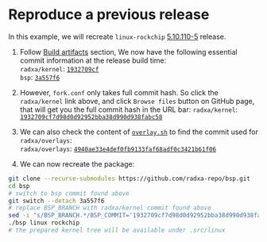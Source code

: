 # Reproduce a previous release

In this example, we will recreate `linux-rockchip` [5.10.110-5](https://github.com/radxa-pkg/linux-rockchip/releases/tag/5.10.110-5) release.

1. Follow [Build artifacts](artifacts.md) section, We now have the following essential commit information at the release build time:  
   `radxa/kernel`: [`1932709cf`](https://github.com/radxa/kernel/commit/1932709cf)  
   `bsp`: [`3a557f6`](https://github.com/radxa-repo/bsp/commit/3a557f6)

2. However, `fork.conf` only takes full commit hash. So click the `radxa/kernel` link above, and click `Browse files` button on GitHub page, that will get you the full commit hash in the URL bar:
   `radxa/kernel`: [`1932709cf7d98d0d92952bba38d990d938fabc58`](https://github.com/radxa/kernel/tree/1932709cf7d98d0d92952bba38d990d938fabc58)  

3. We can also check the content of [`overlay.sh`](https://github.com/radxa-repo/bsp/blob/3a557f688241ba03dba26f6804d1f39564342856/linux/.common/overlays.sh) to find the commit used for `radxa/overlays`:  
   `radxa/overlays`: [`4940ae33e4def0fb9133faf68adf0c3421b61f06`](https://github.com/radxa/overlays/commit/4940ae33e4def0fb9133faf68adf0c3421b61f06)

4. We can now recreate the package:

```bash
git clone --recurse-submodules https://github.com/radxa-repo/bsp.git
cd bsp
# switch to bsp commit found above
git switch --detach 3a557f6
# replace BSP_BRANCH with radxa/kernel commit found above
sed -i "s/BSP_BRANCH.*/BSP_COMMIT='1932709cf7d98d0d92952bba38d990d938fabc58'/" linux/rockchip/fork.conf
./bsp linux rockchip
# the prepared kernel tree will be available under .src/linux
```
